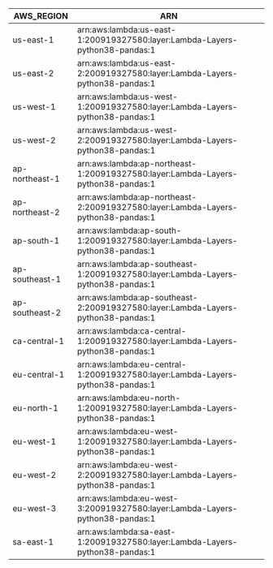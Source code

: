 AWS_REGION      |  ARN
----------------|----------------------------------------------------------------------------------
us-east-1       |  arn:aws:lambda:us-east-1:200919327580:layer:Lambda-Layers-python38-pandas:1
us-east-2       |  arn:aws:lambda:us-east-2:200919327580:layer:Lambda-Layers-python38-pandas:1
us-west-1       |  arn:aws:lambda:us-west-1:200919327580:layer:Lambda-Layers-python38-pandas:1
us-west-2       |  arn:aws:lambda:us-west-2:200919327580:layer:Lambda-Layers-python38-pandas:1
ap-northeast-1  |  arn:aws:lambda:ap-northeast-1:200919327580:layer:Lambda-Layers-python38-pandas:1
ap-northeast-2  |  arn:aws:lambda:ap-northeast-2:200919327580:layer:Lambda-Layers-python38-pandas:1
ap-south-1      |  arn:aws:lambda:ap-south-1:200919327580:layer:Lambda-Layers-python38-pandas:1
ap-southeast-1  |  arn:aws:lambda:ap-southeast-1:200919327580:layer:Lambda-Layers-python38-pandas:1
ap-southeast-2  |  arn:aws:lambda:ap-southeast-2:200919327580:layer:Lambda-Layers-python38-pandas:1
ca-central-1    |  arn:aws:lambda:ca-central-1:200919327580:layer:Lambda-Layers-python38-pandas:1
eu-central-1    |  arn:aws:lambda:eu-central-1:200919327580:layer:Lambda-Layers-python38-pandas:1
eu-north-1      |  arn:aws:lambda:eu-north-1:200919327580:layer:Lambda-Layers-python38-pandas:1
eu-west-1       |  arn:aws:lambda:eu-west-1:200919327580:layer:Lambda-Layers-python38-pandas:1
eu-west-2       |  arn:aws:lambda:eu-west-2:200919327580:layer:Lambda-Layers-python38-pandas:1
eu-west-3       |  arn:aws:lambda:eu-west-3:200919327580:layer:Lambda-Layers-python38-pandas:1
sa-east-1       |  arn:aws:lambda:sa-east-1:200919327580:layer:Lambda-Layers-python38-pandas:1
